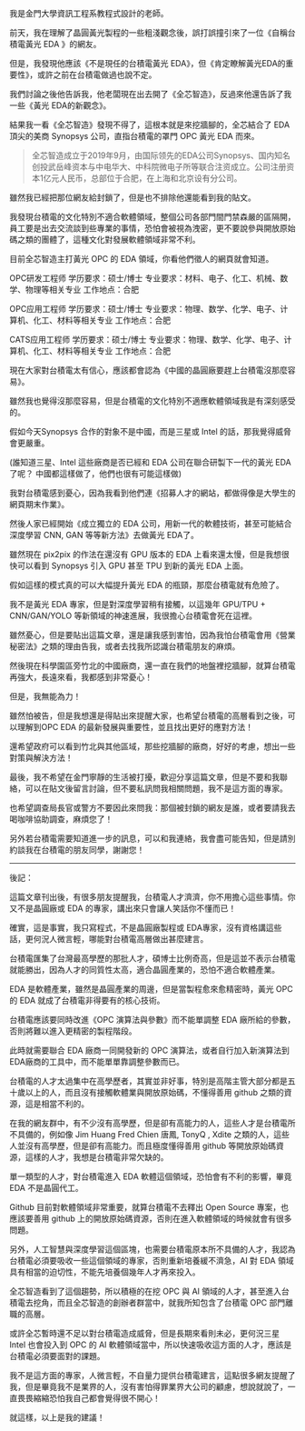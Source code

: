 我是金門大學資訊工程系教程式設計的老師。

前天，我在理解了晶圓黃光製程的一些粗淺觀念後，誤打誤撞引來了一位《自稱台積電黃光 EDA 》的網友。

但是，我發現他應該《不是現任的台積電黃光 EDA》，但《肯定瞭解黃光EDA的重要性》，或許之前在台積電做過也說不定。

我們討論之後他告訴我，他老闆現在出去開了《全芯智造》，反過來他還告訴了我一些《黃光 EDA的新觀念》。

結果我一看《全芯智造》發現不得了，這根本就是來挖牆腳的，全芯結合了 EDA 頂尖的美商 Synopsys 公司，直指台積電的罩門 OPC 黃光 EDA 而來。

> 全芯智造成立于2019年9月，由国际领先的EDA公司Synopsys、国内知名创投武岳峰资本与中电华大、中科院微电子所等联合注资成立。公司注册资本1亿元人民币，总部位于合肥，在上海和北京设有分公司。

雖然我已經把那位網友給封鎖了，但是也不排除他還能看到我的貼文。

我發現台積電的文化特別不適合軟體領域，整個公司各部門間門禁森嚴的區隔開，員工要是出去交流談到些專業的事情，恐怕會被視為洩密，更不要說參與開放原始碼之類的團體了，這種文化對發展軟體領域非常不利。

目前全芯智造主打黃光 OPC 的 EDA 領域，你看他們徵人的網頁就會知道。

OPC研发工程师
学历要求：硕士/博士
专业要求：材料、电子、化工、机械、数学、物理等相关专业
工作地点：合肥

OPC应用工程师
学历要求：硕士/博士
专业要求：物理、数学、化学、电子、计算机、化工、材料等相关专业
工作地点：合肥

CATS应用工程师
学历要求：硕士/博士
专业要求：物理、数学、化学、电子、计算机、化工、材料等相关专业
工作地点：合肥

現在大家對台積電太有信心，應該都會認為《中國的晶圓廠要趕上台積電沒那麼容易》。

雖然我也覺得沒那麼容易，但是台積電的文化特別不適應軟體領域我是有深刻感受的。

假如今天Synopsys 合作的對象不是中國，而是三星或 Intel 的話，那我覺得威脅會更嚴重。

(誰知道三星、Intel 這些廠商是否已經和 EDA 公司在聯合研製下一代的黃光 EDA 了呢？ 中國都這樣做了，他們也很有可能這樣做)

我對台積電感到憂心，因為我看到他們連《招募人才的網站，都做得像是大學生的網頁期末作業》。

然後人家已經開始《成立獨立的 EDA 公司，用新一代的軟體技術，甚至可能結合深度學習 CNN, GAN 等等新方法》去做黃光 EDA了。

雖然現在 pix2pix 的作法在還沒有 GPU 版本的 EDA 上看來還太慢，但是我想很快可以看到 Synopsys 引入 GPU 甚至 TPU 到新的黃光 EDA 上面。

假如這樣的模式真的可以大幅提升黃光 EDA 的瓶頸，那麼台積電就有危險了。

我不是黃光 EDA 專家，但是對深度學習稍有接觸，以這幾年 GPU/TPU + CNN/GAN/YOLO 等新領域的神速進展，我很擔心台積電會死在這裡。

雖然憂心，但是要貼出這篇文章，還是讓我感到害怕，因為我怕台積電會用《營業秘密法》之類的理由告我，或者去找我所認識台積電朋友的麻煩。

然後現在科學園區旁竹北的中國廠商，還一直在我們的地盤裡挖牆腳，就算台積電再強大，長遠來看，我都感到非常憂心！

但是，我無能為力！

雖然怕被告，但是我想還是得貼出來提醒大家，也希望台積電的高層看到之後，可以理解到OPC EDA 的最新發展與重要性，並且找出更好的應對方法！

還希望政府可以看到竹北與其他區域，那些挖牆腳的廠商，好好的考慮，想出一些對策與解決方法！

最後，我不希望在金門寧靜的生活被打擾，歡迎分享這篇文章，但是不要和我聯絡，可以在貼文後留言討論，但不要私訊問我相關問題，我不是這方面的專家。

也希望調查局長官或警方不要因此來問我：那個被封鎖的網友是誰，或者要請我去喝咖啡協助調查，麻煩您了！

另外若台積電需要知道進一步的訊息，可以和我連絡，我會盡可能告知，但是請別約談我在台積電的朋友同學，謝謝您！

-------------------------------------------------------------------

後記：

這篇文章刊出後，有很多朋友提醒我，台積電人才濟濟，你不用擔心這些事情。你又不是晶圓廠或 EDA 的專家，講出來只會讓人笑話你不懂而已！

確實，這是事實，我只寫程式，不是晶圓廠製程或 EDA專家，沒有資格講這些話，更何況人微言輕，哪能對台積電高層做出甚麼建言。

台積電匯集了台灣最高學歷的那批人才，碩博士比例奇高，但是這並不表示台積電就能勝出，因為人才的同質性太高，適合晶圓產業的，恐怕不適合軟體產業。

EDA 是軟體產業，雖然是晶圓產業的周邊，但是當製程愈來愈精密時，黃光 OPC 的 EDA 就成了台積電非得要有的核心技術。

台積電應該要同時改進《OPC 演算法與參數》而不能單調整 EDA 廠所給的參數，否則將難以進入更精密的製程階段。

此時就需要聯合 EDA 廠商一同開發新的 OPC 演算法，或者自行加入新演算法到 EDA廠商的工具中，而不能單單靠調整參數而已。

台積電的人才太過集中在高學歷者，其實並非好事，特別是高階主管大部分都是五十歲以上的人，而且沒有接觸軟體業與開放原始碼，不懂得善用 github 之類的資源，這是相當不利的。

在我的網友群中，有不少沒有高學歷，但是卻有高能力的人，這些人才是台積電所不具備的，例如像 Jim Huang Fred Chien 唐鳳, TonyQ , Xdite 之類的人，這些人並沒有高學歷，但是卻有高能力。而且極度懂得善用 github 等開放原始碼資源，這樣的人才，我想是台積電非常欠缺的。

單一類型的人才，對台積電進入 EDA 軟體這個領域，恐怕會有不利的影響，畢竟 EDA 不是晶圓代工。

Github 目前對軟體領域非常重要，就算台積電不去釋出 Open Source 專案，也應該要善用 github 上的開放原始碼資源，否則在進入軟體領域的時候就會有很多問題。

另外，人工智慧與深度學習這個區塊，也需要台積電原本所不具備的人才，我認為台積電必須要吸收一些這個領域的專家，否則重新培養緩不濟急，AI 對 EDA 領域具有相當的迫切性，不能先培養個幾年人才再來投入。

全芯智造看到了這個趨勢，所以積極的在挖 OPC 與 AI 領域的人才，甚至進入台積電去挖角，而且全芯智造的創辦者群當中，就我所知包含了台積電 OPC 部門離職的高層。

或許全芯暫時還不足以對台積電造成威脅，但是長期來看則未必，更何況三星 Intel 也會投入到 OPC 的 AI 軟體領域當中，所以快速吸收這方面的人才，應該是台積電必須要面對的課題。

我不是這方面的專家，人微言輕，不自量力提供台積電建言，這點很多網友提醒了我，但是畢竟我不是業界的人，沒有害怕得罪業界大公司的顧慮，想說就說了，一直畏畏縮縮恐怕我自己都會覺得很不開心！

就這樣，以上是我的建議！